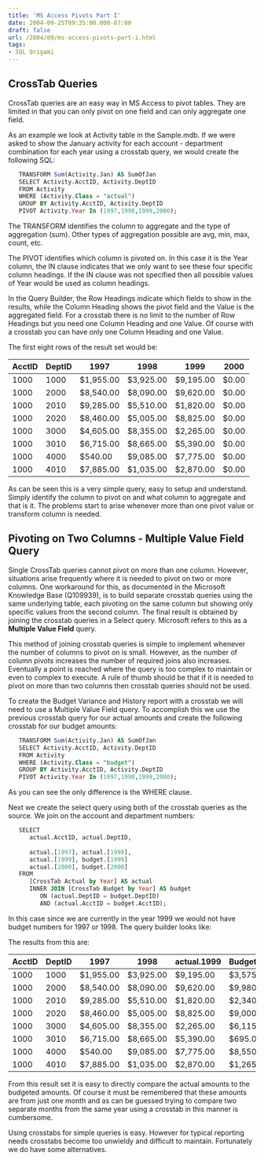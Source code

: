 ```yaml
---
title: 'MS Access Pivots Part I'
date: 2004-09-25T09:35:00.000-07:00
draft: false
url: /2004/09/ms-access-pivots-part-i.html
tags: 
- SQL Origami
---
```


## CrossTab Queries

CrossTab queries are an easy way in MS Access to pivot tables. They are limited in that you can only pivot on one field and can only aggregate one field.

  
  

As an example we look at Activity table in the Sample.mdb. If we were asked to show the January activity for each account - department combination for each year using a crosstab query, we would create the following SQL:

```sql 
   TRANSFORM Sum(Activity.Jan) AS SumOfJan  
   SELECT Activity.AcctID, Activity.DeptID  
   FROM Activity  
   WHERE (Activity.Class = "actual")  
   GROUP BY Activity.AcctID, Activity.DeptID  
   PIVOT Activity.Year In (1997,1998,1999,2000);  
```

The TRANSFORM identifies the column to aggregate and the type of aggregation (sum). Other types of aggregation possible are avg, min, max, count, etc.

The PIVOT identifies which column is pivoted on. In this case it is the Year column, the IN clause indicates that we only want to see these four specific column headings. If the IN clause was not specified then all possible values of Year would be used as column headings.

In the Query Builder, the Row Headings indicate which fields to show in the results, while the Column Heading shows the pivot field and the Value is the aggregated field. For a crosstab there is no limit to the number of Row Headings but you need one Column Heading and one Value. Of course with a crosstab you can have only one Column Heading and one Value.

The first eight rows of the result set would be:

|AcctID|DeptID|1997|1998|1999|2000|
|--- |--- |--- |--- |--- |--- |
|1000|1000|$1,955.00|$3,925.00|$9,195.00|$0.00|
|1000|2000|$8,540.00|$8,090.00|$9,620.00|$0.00|
|1000|2010|$9,285.00|$5,510.00|$1,820.00|$0.00|
|1000|2020|$8,460.00|$5,005.00|$8,825.00|$0.00|
|1000|3000|$4,605.00|$8,355.00|$2,265.00|$0.00|
|1000|3010|$6,715.00|$8,665.00|$5,390.00|$0.00|
|1000|4000|$540.00|$9,085.00|$7,775.00|$0.00|
|1000|4010|$7,885.00|$1,035.00|$2,870.00|$0.00|

As can be seen this is a very simple query, easy to setup and understand. Simply identify the column to pivot on and what column to aggregate and that is it. The problems start to arise whenever more than one pivot value or transform column is needed.

## Pivoting on Two Columns - Multiple Value Field Query

Single CrossTab queries cannot pivot on more than one column. However, situations arise frequently where it is needed to pivot on two or more columns. One workaround for this, as documented in the Microsoft Knowledge Base (Q109939), is to build separate crosstab queries using the same underlying table, each pivoting on the same column but showing only specific values from the second column. The final result is obtained by joining the crosstab queries in a Select query. Microsoft refers to this as a **Multiple Value Field** query.

This method of joining crosstab queries is simple to implement whenever the number of columns to pivot on is small. However, as the number of column pivots increases the number of required joins also increases. Eventually a point is reached where the query is too complex to maintain or even to complex to execute. A rule of thumb should be that if it is needed to pivot on more than two columns then crosstab queries should not be used.

To create the Budget Variance and History report with a crosstab we will need to use a Multiple Value Field query. To accomplish this we use the previous crosstab query for our actual amounts and create the following crosstab for our budget amounts:

```sql
   TRANSFORM Sum(Activity.Jan) AS SumOfJan  
   SELECT Activity.AcctID, Activity.DeptID  
   FROM Activity  
   WHERE (Activity.Class = "budget")  
   GROUP BY Activity.AcctID, Activity.DeptID  
   PIVOT Activity.Year In (1997,1998,1999,2000);  
```

As you can see the only difference is the WHERE clause.

Next we create the select query using both of the crosstab queries as the source. We join on the account and department numbers:

```sql
   SELECT  
      actual.AcctID, actual.DeptID,  
  
      actual.[1997], actual.[1998],  
      actual.[1999], budget.[1999]  
      actual.[2000], budget.[2000]  
   FROM  
      [CrossTab Actual by Year] AS actual  
      INNER JOIN [CrossTab Budget by Year] AS budget  
         ON (actual.DeptID = budget.DeptID)  
         AND (actual.AcctID = budget.AcctID);  
```

In this case since we are currently in the year 1999 we would not have budget numbers for 1997 or 1998. The query builder looks like:

The results from this are:

|AcctID|DeptID|1997|1998|actual.1999|Budget.1999|actual.2000|budget.2000|
|--- |--- |--- |--- |--- |--- |--- |--- |
|1000|1000|$1,955.00|$3,925.00|$9,195.00|$3,575.00|$0.00|$8,470.00|
|1000|2000|$8,540.00|$8,090.00|$9,620.00|$9,980.00|$0.00|$6,145.00|
|1000|2010|$9,285.00|$5,510.00|$1,820.00|$2,340.00|$0.00|$5,110.00|
|1000|2020|$8,460.00|$5,005.00|$8,825.00|$9,000.00|$0.00|$9,500.00|
|1000|3000|$4,605.00|$8,355.00|$2,265.00|$6,115.00|$0.00|$5,050.00|
|1000|3010|$6,715.00|$8,665.00|$5,390.00|$695.00|$0.00|$5,885.00|
|1000|4000|$540.00|$9,085.00|$7,775.00|$8,550.00|$0.00|$8,255.00|
|1000|4010|$7,885.00|$1,035.00|$2,870.00|$1,265.00|$0.00|$5,510.00|


From this result set it is easy to directly compare the actual amounts to the budgeted amounts. Of course it must be remembered that these amounts are from just one month and as can be guessed trying to compare two separate months from the same year using a crosstab in this manner is cumbersome.

Using crosstabs for simple queries is easy. However for typical reporting needs crosstabs become too unwieldy and difficult to maintain. Fortunately we do have some alternatives.